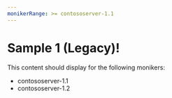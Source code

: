 ```yaml
---
monikerRange: >= contososerver-1.1
---
```


# Sample 1 (Legacy)!

This content should display for the following monikers:

* contososerver-1.1
* contososerver-1.2